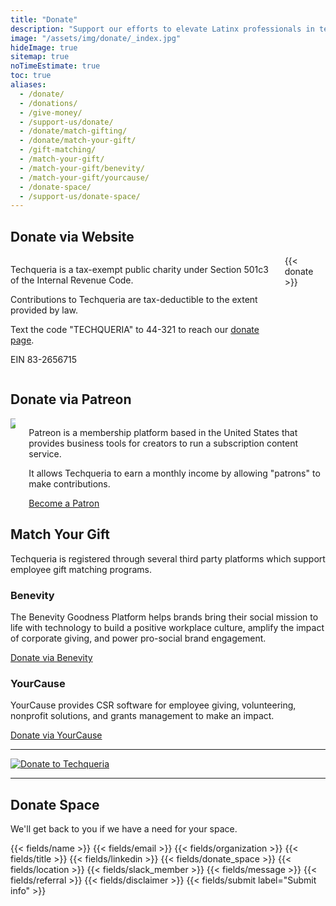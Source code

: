 ```yaml
---
title: "Donate"
description: "Support our efforts to elevate Latinx professionals in tech. 💛"
image: "/assets/img/donate/_index.jpg"
hideImage: true
sitemap: true
noTimeEstimate: true
toc: true
aliases:
  - /donate/
  - /donations/
  - /give-money/
  - /support-us/donate/
  - /donate/match-gifting/
  - /donate/match-your-gift/
  - /gift-matching/
  - /match-your-gift/
  - /match-your-gift/benevity/
  - /match-your-gift/yourcause/
  - /donate-space/
  - /support-us/donate-space/
---
```


## Donate via Website

<!-- Google Ads Campaign Conversion Tracking -->
<script>
  gtag('event', 'conversion', {'send_to': 'AW-596888539/ZugWCJ-hu-IBENuXz5wC'});
</script>
<div class="columns is-multiline is-centered">
  <div class="column is-half">
    <p>Techqueria is a tax-exempt public charity under Section 501c3 of the Internal Revenue Code.</p>
    <p>Contributions to Techqueria are tax-deductible to the extent provided by law.</p>
    <p>Text the code "TECHQUERIA" to 44-321 to reach our <a href="https://secure.givelively.org/donate/techqueria" rel="noopener">donate page</a>.</p>
    <p>EIN 83-2656715</p>
  </div>
  <div class="column is-half">{{< donate >}}</div>
</div>

## Donate via Patreon

<div class="columns is-multiline is-centered">
  <div class="column is-half"><img src="/assets/img/supporters/patreon.png"></div>
  <div class="column is-half">
    <p>Patreon is a membership platform based in the United States that provides business tools for creators to run a
      subscription content service.</p>
    <p>It allows Techqueria to earn a monthly income by allowing "patrons" to make contributions.</p>
    <a class="button is-primary" rel="noopener" href="https://www.patreon.com/bePatron?u=14280066">Become a Patron</a>
  </div>
</div>

## Match Your Gift

Techqueria is registered through several third party platforms which support employee gift matching programs.

### Benevity

The Benevity Goodness Platform helps brands bring their social mission to life with technology to build a positive workplace culture, amplify the impact of corporate giving, and power pro-social brand engagement.

<a class="button is-primary" rel="noopener" href="https://causes.benevity.org/causes/840-832656715">Donate via Benevity</a>

### YourCause

YourCause provides CSR software for employee giving, volunteering, nonprofit solutions, and grants management to make an impact.

<a class="button is-primary" rel="noopener" href="https://solutions.yourcause.com/">Donate via YourCause</a>

---

<a href="https://secure.givelively.org/donate/techqueria" class="image-external-plain" rel="noopener"><img alt="Donate to Techqueria" src="/assets/img/donate/donate.jpg"></a>

---

## Donate Space

We'll get back to you if we have a need for your space.

<form name="Donate Space" method="POST" data-netlify-recaptcha="true" data-netlify="true" action="/success/" class="form--centered no-ids">
  <input type="hidden" aria-label="Subject" name="_subject" value="Techqueria - Donate Space">
  {{< fields/name >}}
  {{< fields/email >}}
  {{< fields/organization >}}
  {{< fields/title >}}
  {{< fields/linkedin >}}
  {{< fields/donate_space >}}
  {{< fields/location >}}
  {{< fields/slack_member >}}
  {{< fields/message >}}
  {{< fields/referral >}}
  <!-- Disclaimer -->
  {{< fields/disclaimer >}}
  {{< fields/submit label="Submit info" >}}
</form>